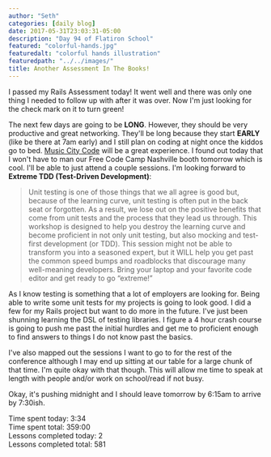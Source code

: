 ```yaml
---
author: "Seth"
categories: [daily blog]
date: 2017-05-31T23:03:31-05:00
description: "Day 94 of Flatiron School"
featured: "colorful-hands.jpg"
featuredalt: "colorful hands illustration"
featuredpath: "../../images/"
title: Another Assessment In The Books!
---
```


I passed my Rails Assessment today! It went well and there was only one thing I needed to follow up with after it was over. Now I'm just looking for the check mark on it to turn green!

The next few days are going to be **LONG**. However, they should be very productive and great networking. They'll be long because they start **EARLY** (like be there at 7am early) and I still plan on coding at night once the kiddos go to bed. [Music City Code][1] will be a great experience. I found out today that I won't have to man our Free Code Camp Nashville booth tomorrow which is cool. I'll be able to just attend a couple sessions. I'm looking forward to **Extreme TDD (Test-Driven Development)**:

> Unit testing is one of those things that we all agree is good but, because of the learning curve, unit testing is often put in the back seat or forgotten. As a result, we lose out on the positive benefits that come from unit tests and the process that they lead us through. This workshop is designed to help you destroy the learning curve and become proficient in not only unit testing, but also mocking and test-first development (or TDD). This session might not be able to transform you into a seasoned expert, but it WILL help you get past the common speed bumps and roadblocks that discourage many well-meaning developers. Bring your laptop and your favorite code editor and get ready to go “extreme!”

As I know testing is something that a lot of employers are looking for. Being able to write some unit tests for my projects is going to look good. I did a few for my Rails project but want to do more in the future. I've just been shunning learning the DSL of testing libraries. I figure a 4 hour crash course is going to push me past the initial hurdles and get me to proficient enough to find answers to things I do not know past the basics.

I've also mapped out the sessions I want to go to for the rest of the conference although I may end up sitting at our table for a large chunk of that time. I'm quite okay with that though. This will allow me time to speak at length with people and/or work on school/read if not busy.

Okay, it's pushing midnight and I should leave tomorrow by 6:15am to arrive by 7:30ish.

Time spent today: 3:34  
Time spent total: 359:00  
Lessons completed today: 2  
Lessons completed total: 581

  [1]:https://www.musiccitycode.com
